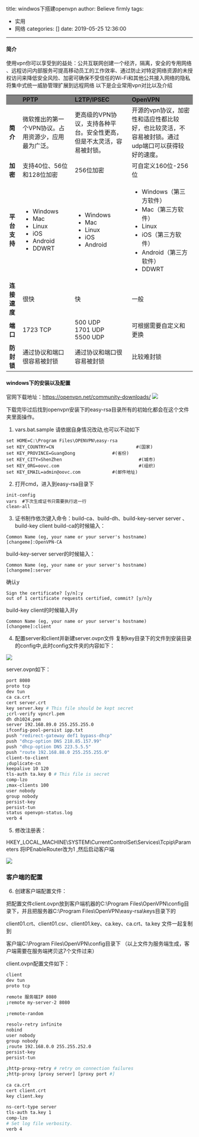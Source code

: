 title: windwos下搭建openvpn
author: Believe firmly
tags:
  - 实用
  - 网络
categories: []
date: 2019-05-25 12:36:00
---
####  简介

使用vpn你可以享受到的益处：公共互联网创建一个经济，隔离，安全的专用网络
、远程访问内部服务可提高移动员工的工作效率、通过防止对特定网络资源的未授权访问来降低安全风险、加密可确保不受信任的Wi-Fi和其他公共接入网络的隐私将集中式统一威胁管理扩展到远程网络
以下是企业常用vpn对比以及介绍
<table cellspacing="10"><tbody><tr bgcolor="#808080"><td>&nbsp;</td><td><div><strong>PPTP</strong></div></td><td><div><strong>L2TP/IPSEC</strong></div></td><td><div><strong>OpenVPN</strong></div></td></tr><tr><td><strong>简介</strong></td><td>微软推出的第一个VPN协议。占用资源少，应用最为广泛。</td><td>更高级的VPN协议，支持各种平台。安全性更高，但是不太灵活，容易被封锁。</td><td>开源的vpn协议，加密性和适应性都比较好，也比较灵活，不容易被封锁。通过udp端口可以获得较好的速度。</td></tr><tr><td><strong>加密</strong></td><td>支持40位、56位和128位加密</td><td>256位加密</td><td>可自定义160位-256位</td></tr><tr><td><strong>平台支持</strong></td><td><ul><li>Windows</li><li>Mac</li><li>Linux</li><li>iOS</li><li>Android</li><li>DDWRT</li></ul></td><td><ul><li>Windows</li><li>Mac</li><li>Linux</li><li>iOS</li><li>Android</li></ul></td><td><ul><li>Windows（第三方软件）</li><li>Mac（第三方软件）</li><li>Linux</li><li>iOS（第三方软件）</li><li>Android（第三方软件）</li><li>DDWRT</li></ul></td></tr><tr><td><strong>连接速度</strong></td><td>很快</td><td>快</td><td>一般</td></tr><tr><td><strong>端口</strong></td><td>1723 TCP</td><td>500 UDP<br>1701 UDP<br>5500 UDP</td><td>可根据需要自定义和更换</td></tr><tr><td><strong>防封锁</strong></td><td>通过协议和端口很容易被封锁</td><td>通过协议和端口很容易被封锁</td><td>比较难封锁</td></tr></tbody></table>


#### windows下的安装以及配置
官网下载地址：https://openvpn.net/community-downloads/
![](https://s2.ax1x.com/2019/05/25/VkQxUI.md.png)

下载完毕过后找到openvpn安装下的easy-rsa目录所有的初始化都会在这个文件夹里面操作。
1. vars.bat.sample
请依据自身情况改动,也可以不动如下
```
set HOME=C:\Program Files\OPENVPN\easy-rsa
set KEY_COUNTRY=CN                               #(国家)
set KEY_PROVINCE=GuangDong              #(省份)
set KEY_CITY=ShenZhen                             #(城市)
set KEY_ORG=oovc.com                              #(组织)
set KEY_EMAIL=admin@oovc.com            #(邮件地址)

```
<!--more-->
2. 打开cmd，进入到easy-rsa目录下
```
init-config
vars  #下次生成证书只需要执行这一行
clean-all
```

3. 证书制作依次键入命令：build-ca、build-dh、build-key-server server 、build-key client
build-ca的时候输入：
```
Common Name (eg, your name or your server's hostname) [changeme]:OpenVPN-CA	
```

build-key-server server的时候输入：
```
Common Name (eg, your name or your server's hostname) [changeme]:server
```
确认y
```
Sign the certificate? [y/n]:y
out of 1 certificate requests certified, commit? [y/n]y
```
build-key client的时候输入并y
```
Common Name (eg, your name or your server's hostname) [changeme]:client
```
4. 配置server和client并新建server.ovpn文件
复制key目录下的文件到安装目录的config中,此时config文件夹的内容如下：

![](https://s2.ax1x.com/2019/05/25/Vkzk6O.png)

server.ovpn如下：
```bash
port 8080
proto tcp 
dev tun
ca ca.crt
cert server.crt
key server.key # This file should be kept secret
;crl-verify vpncrl.pem
dh dh1024.pem
server 192.168.89.0 255.255.255.0
ifconfig-pool-persist ipp.txt
push "redirect-gateway def1 bypass-dhcp" 
push "dhcp-option DNS 218.85.157.99" 
push "dhcp-option DNS 223.5.5.5" 
push "route 192.168.88.0 255.255.255.0"
client-to-client
;duplicate-cn
keepalive 10 120
tls-auth ta.key 0 # This file is secret
comp-lzo
;max-clients 100
user nobody
group nobody
persist-key
persist-tun
status openvpn-status.log
verb 4
```
5. 修改注册表：

HKEY_LOCAL_MACHINE\SYSTEM\CurrentControlSet\Services\Tcpip\Parameters 将IPEnableRouter改为1 ,然后启动客户端

![](http://www.fyluo.com/ueditor/php/upload/image/20180607/1528352314140688.png)

### 客户端的配置

6. 创建客户端配置文件：

把配置文件client.ovpn放到客户端机器的C:\Program Files\OpenVPN\config目录下，并且把服务器C:\Program Files\OpenVPN\easy-rsa\keys目录下的

client01.crt、client01.csr、client01.key、ca.key、ca.crt、ta.key  文件一起复制到

客户端C:\Program Files\OpenVPN\config目录下 （以上文件为服务端生成，客户端需要在服务端拷贝这7个文件过来）

client.ovpn配置文件如下：
```bash
client
dev tun
proto tcp
 
remote 服务端IP 8080
;remote my-server-2 8080
 
;remote-random
 
resolv-retry infinite
nobind
user nobody
group nobody
;route 192.168.0.0 255.255.252.0
persist-key
persist-tun
 
;http-proxy-retry # retry on connection failures
;http-proxy [proxy server] [proxy port #]
 
ca ca.crt
cert client.crt
key client.key
 
ns-cert-type server
tls-auth ta.key 1
comp-lzo
# Set log file verbosity.
verb 4
```